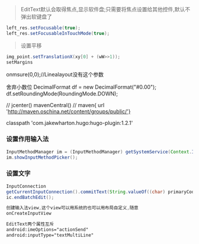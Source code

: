 > EditText默认会取得焦点,显示软件盘;只需要将焦点设置给其他控件,默认不弹出软键盘了

```java
left_res.setFocusable(true);
left_res.setFocusableInTouchMode(true);
```


> 设置平移
```java
img_point.setTranslationX(xy[0] + (wW>>1));
setMargins
```

onmsure(0,0);//Linealayout没有这个参数

舍弃小数位
DecimalFormat df = new DecimalFormat("#0.00");
df.setRoundingMode(RoundingMode.DOWN);

//        jcenter()
        mavenCentral()
//        maven{ url 'http://maven.oschina.net/content/groups/public/'}


classpath 'com.jakewharton.hugo:hugo-plugin:1.2.1'


### 设置作用输入法
```java
InputMethodManager im = (InputMethodManager) getSystemService(Context.INPUT_METHOD_SERVICE);
im.showInputMethodPicker();

```

### 设置文字
```java
InputConnection
getCurrentInputConnection().commitText(String.valueOf((char) primaryCode), 1);
ic.endBatchEdit();
```

```java
创建输入法view,这个view可以用系统的也可以用布局自定义,随意
onCreateInputView
```

```xml
EditText两个属性互斥
android:imeOptions="actionSend"
android:inputType="textMultiLine"
```
